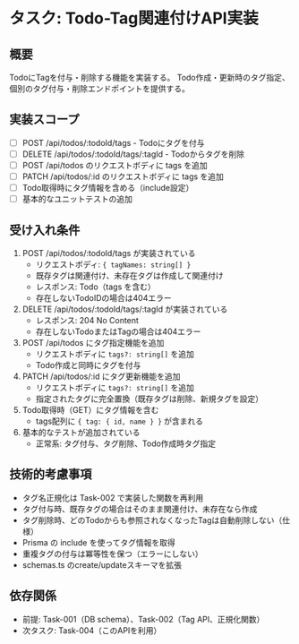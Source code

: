 # タスク: Todo-Tag関連付けAPI実装

## 概要

TodoにTagを付与・削除する機能を実装する。
Todo作成・更新時のタグ指定、個別のタグ付与・削除エンドポイントを提供する。

## 実装スコープ

- [ ] POST /api/todos/:todoId/tags - Todoにタグを付与
- [ ] DELETE /api/todos/:todoId/tags/:tagId - Todoからタグを削除
- [ ] POST /api/todos のリクエストボディに tags を追加
- [ ] PATCH /api/todos/:id のリクエストボディに tags を追加
- [ ] Todo取得時にタグ情報を含める（include設定）
- [ ] 基本的なユニットテストの追加

## 受け入れ条件

1. POST /api/todos/:todoId/tags が実装されている
   - リクエストボディ: `{ tagNames: string[] }`
   - 既存タグは関連付け、未存在タグは作成して関連付け
   - レスポンス: Todo（tags を含む）
   - 存在しないTodoIDの場合は404エラー
2. DELETE /api/todos/:todoId/tags/:tagId が実装されている
   - レスポンス: 204 No Content
   - 存在しないTodoまたはTagの場合は404エラー
3. POST /api/todos にタグ指定機能を追加
   - リクエストボディに `tags?: string[]` を追加
   - Todo作成と同時にタグを付与
4. PATCH /api/todos/:id にタグ更新機能を追加
   - リクエストボディに `tags?: string[]` を追加
   - 指定されたタグに完全置換（既存タグは削除、新規タグを設定）
5. Todo取得時（GET）にタグ情報を含む
   - tags配列に `{ tag: { id, name } }` が含まれる
6. 基本的なテストが追加されている
   - 正常系: タグ付与、タグ削除、Todo作成時タグ指定

## 技術的考慮事項

- タグ名正規化は Task-002 で実装した関数を再利用
- タグ付与時、既存タグの場合はそのまま関連付け、未存在なら作成
- タグ削除時、どのTodoからも参照されなくなったTagは自動削除しない（仕様）
- Prisma の include を使ってタグ情報を取得
- 重複タグの付与は冪等性を保つ（エラーにしない）
- schemas.ts のcreate/updateスキーマを拡張

## 依存関係

- 前提: Task-001（DB schema）、Task-002（Tag API、正規化関数）
- 次タスク: Task-004（このAPIを利用）
